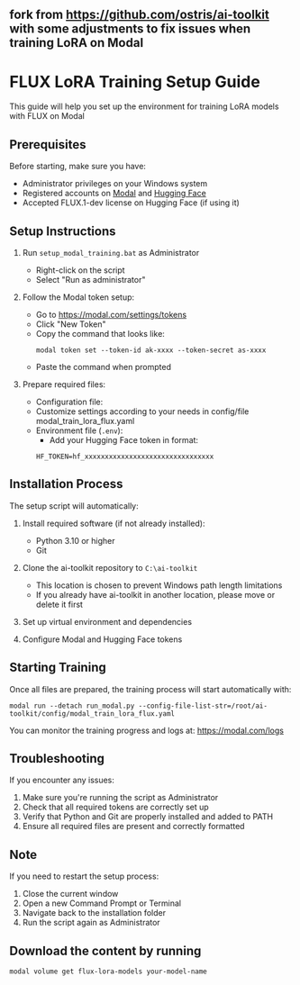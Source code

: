 ## fork from https://github.com/ostris/ai-toolkit with some adjustments to fix issues when training LoRA on Modal

# FLUX LoRA Training Setup Guide

This guide will help you set up the environment for training LoRA models with FLUX on Modal

## Prerequisites

Before starting, make sure you have:
- Administrator privileges on your Windows system
- Registered accounts on [Modal](https://modal.com) and [Hugging Face](https://huggingface.co)
- Accepted FLUX.1-dev license on Hugging Face (if using it)

## Setup Instructions

1. Run `setup_modal_training.bat` as Administrator
   - Right-click on the script
   - Select "Run as administrator"

2. Follow the Modal token setup:
   - Go to https://modal.com/settings/tokens
   - Click "New Token"
   - Copy the command that looks like:
     ```
     modal token set --token-id ak-xxxx --token-secret as-xxxx
     ```
   - Paste the command when prompted

3. Prepare required files:
   - Configuration file:
   - Customize settings according to your needs in config/file modal_train_lora_flux.yaml
   - Environment file (`.env`):
     - Add your Hugging Face token in format:
     ```
     HF_TOKEN=hf_xxxxxxxxxxxxxxxxxxxxxxxxxxxxxxxx
     ```

## Installation Process

The setup script will automatically:
1. Install required software (if not already installed):
   - Python 3.10 or higher
   - Git

2. Clone the ai-toolkit repository to `C:\ai-toolkit`
   - This location is chosen to prevent Windows path length limitations
   - If you already have ai-toolkit in another location, please move or delete it first

3. Set up virtual environment and dependencies
4. Configure Modal and Hugging Face tokens

## Starting Training

Once all files are prepared, the training process will start automatically with:
```
modal run --detach run_modal.py --config-file-list-str=/root/ai-toolkit/config/modal_train_lora_flux.yaml
```

You can monitor the training progress and logs at: https://modal.com/logs

## Troubleshooting

If you encounter any issues:
1. Make sure you're running the script as Administrator
2. Check that all required tokens are correctly set up
3. Verify that Python and Git are properly installed and added to PATH
4. Ensure all required files are present and correctly formatted

## Note

If you need to restart the setup process:
1. Close the current window
2. Open a new Command Prompt or Terminal
3. Navigate back to the installation folder
4. Run the script again as Administrator
## Download the content by running
```
modal volume get flux-lora-models your-model-name
```